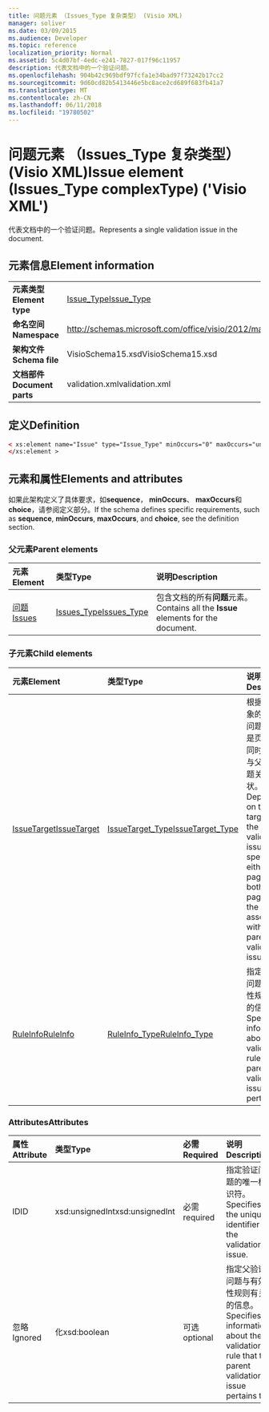 ```yaml
---
title: 问题元素 （Issues_Type 复杂类型） (Visio XML)
manager: soliver
ms.date: 03/09/2015
ms.audience: Developer
ms.topic: reference
localization_priority: Normal
ms.assetid: 5c4d07bf-4edc-e241-7827-017f96c11957
description: 代表文档中的一个验证问题。
ms.openlocfilehash: 904b42c969bdf97fcfa1e34bad97f73242b17cc2
ms.sourcegitcommit: 9d60cd82b5413446e5bc8ace2cd689f683fb41a7
ms.translationtype: MT
ms.contentlocale: zh-CN
ms.lasthandoff: 06/11/2018
ms.locfileid: "19780502"
---
```

# <a name="issue-element-issuestype-complextype-visio-xml"></a><span data-ttu-id="9d355-103">问题元素 （Issues_Type 复杂类型） (Visio XML)</span><span class="sxs-lookup"><span data-stu-id="9d355-103">Issue element (Issues_Type complexType) ('Visio XML')</span></span>

<span data-ttu-id="9d355-104">代表文档中的一个验证问题。</span><span class="sxs-lookup"><span data-stu-id="9d355-104">Represents a single validation issue in the document.</span></span>
  
## <a name="element-information"></a><span data-ttu-id="9d355-105">元素信息</span><span class="sxs-lookup"><span data-stu-id="9d355-105">Element information</span></span>

|||
|:-----|:-----|
|<span data-ttu-id="9d355-106">**元素类型**</span><span class="sxs-lookup"><span data-stu-id="9d355-106">**Element type**</span></span> <br/> |[<span data-ttu-id="9d355-107">Issue_Type</span><span class="sxs-lookup"><span data-stu-id="9d355-107">Issue_Type</span></span>](issue_type-complextypevisio-xml.md) <br/> |
|<span data-ttu-id="9d355-108">**命名空间**</span><span class="sxs-lookup"><span data-stu-id="9d355-108">**Namespace**</span></span> <br/> |http://schemas.microsoft.com/office/visio/2012/main  <br/> |
|<span data-ttu-id="9d355-109">**架构文件**</span><span class="sxs-lookup"><span data-stu-id="9d355-109">**Schema file**</span></span> <br/> |<span data-ttu-id="9d355-110">VisioSchema15.xsd</span><span class="sxs-lookup"><span data-stu-id="9d355-110">VisioSchema15.xsd</span></span>  <br/> |
|<span data-ttu-id="9d355-111">**文档部件**</span><span class="sxs-lookup"><span data-stu-id="9d355-111">**Document parts**</span></span> <br/> |<span data-ttu-id="9d355-112">validation.xml</span><span class="sxs-lookup"><span data-stu-id="9d355-112">validation.xml</span></span>  <br/> |
   
## <a name="definition"></a><span data-ttu-id="9d355-113">定义</span><span class="sxs-lookup"><span data-stu-id="9d355-113">Definition</span></span>

```XML
< xs:element name="Issue" type="Issue_Type" minOccurs="0" maxOccurs="unbounded" >
</xs:element >
```

## <a name="elements-and-attributes"></a><span data-ttu-id="9d355-114">元素和属性</span><span class="sxs-lookup"><span data-stu-id="9d355-114">Elements and attributes</span></span>

<span data-ttu-id="9d355-115">如果此架构定义了具体要求，如**sequence**， **minOccurs**、 **maxOccurs**和**choice**，请参阅定义部分。</span><span class="sxs-lookup"><span data-stu-id="9d355-115">If the schema defines specific requirements, such as **sequence**, **minOccurs**, **maxOccurs**, and **choice**, see the definition section.</span></span> 
  
### <a name="parent-elements"></a><span data-ttu-id="9d355-116">父元素</span><span class="sxs-lookup"><span data-stu-id="9d355-116">Parent elements</span></span>

|<span data-ttu-id="9d355-117">**元素**</span><span class="sxs-lookup"><span data-stu-id="9d355-117">**Element**</span></span>|<span data-ttu-id="9d355-118">**类型**</span><span class="sxs-lookup"><span data-stu-id="9d355-118">**Type**</span></span>|<span data-ttu-id="9d355-119">**说明**</span><span class="sxs-lookup"><span data-stu-id="9d355-119">**Description**</span></span>|
|:-----|:-----|:-----|
|[<span data-ttu-id="9d355-120">问题</span><span class="sxs-lookup"><span data-stu-id="9d355-120">Issues</span></span>](issues-element-validation_type-complextypevisio-xml.md) <br/> |[<span data-ttu-id="9d355-121">Issues_Type</span><span class="sxs-lookup"><span data-stu-id="9d355-121">Issues_Type</span></span>](issues_type-complextypevisio-xml.md) <br/> |<span data-ttu-id="9d355-122">包含文档的所有**问题**元素。</span><span class="sxs-lookup"><span data-stu-id="9d355-122">Contains all the **Issue** elements for the document.</span></span>  <br/> |
   
### <a name="child-elements"></a><span data-ttu-id="9d355-123">子元素</span><span class="sxs-lookup"><span data-stu-id="9d355-123">Child elements</span></span>

|<span data-ttu-id="9d355-124">**元素**</span><span class="sxs-lookup"><span data-stu-id="9d355-124">**Element**</span></span>|<span data-ttu-id="9d355-125">**类型**</span><span class="sxs-lookup"><span data-stu-id="9d355-125">**Type**</span></span>|<span data-ttu-id="9d355-126">**说明**</span><span class="sxs-lookup"><span data-stu-id="9d355-126">**Description**</span></span>|
|:-----|:-----|:-----|
|[<span data-ttu-id="9d355-127">IssueTarget</span><span class="sxs-lookup"><span data-stu-id="9d355-127">IssueTarget</span></span>](issuetarget-element-issue_type-complextypevisio-xml.md) <br/> |[<span data-ttu-id="9d355-128">IssueTarget_Type</span><span class="sxs-lookup"><span data-stu-id="9d355-128">IssueTarget_Type</span></span>](issuetarget_type-complextypevisio-xml.md) <br/> |<span data-ttu-id="9d355-129">根据目标对象的父验证问题，指定是页上，或同时页及其与父验证问题关联的形状。</span><span class="sxs-lookup"><span data-stu-id="9d355-129">Depending on the target of the parent validation issue, specifies either the page, or both the page and the shape, associated with the parent validation issue.</span></span>  <br/> |
|[<span data-ttu-id="9d355-130">RuleInfo</span><span class="sxs-lookup"><span data-stu-id="9d355-130">RuleInfo</span></span>](ruleinfo-element-issue_type-complextypevisio-xml.md) <br/> |[<span data-ttu-id="9d355-131">RuleInfo_Type</span><span class="sxs-lookup"><span data-stu-id="9d355-131">RuleInfo_Type</span></span>](ruleinfo_type-complextypevisio-xml.md) <br/> |<span data-ttu-id="9d355-132">指定父验证问题与有效性规则有关的信息。</span><span class="sxs-lookup"><span data-stu-id="9d355-132">Specifies information about the validation rule that the parent validation issue pertains to.</span></span>  <br/> |
   
### <a name="attributes"></a><span data-ttu-id="9d355-133">Attributes</span><span class="sxs-lookup"><span data-stu-id="9d355-133">Attributes</span></span>

|<span data-ttu-id="9d355-134">**属性**</span><span class="sxs-lookup"><span data-stu-id="9d355-134">**Attribute**</span></span>|<span data-ttu-id="9d355-135">**类型**</span><span class="sxs-lookup"><span data-stu-id="9d355-135">**Type**</span></span>|<span data-ttu-id="9d355-136">**必需**</span><span class="sxs-lookup"><span data-stu-id="9d355-136">**Required**</span></span>|<span data-ttu-id="9d355-137">**说明**</span><span class="sxs-lookup"><span data-stu-id="9d355-137">**Description**</span></span>|<span data-ttu-id="9d355-138">**可能的值**</span><span class="sxs-lookup"><span data-stu-id="9d355-138">**Possible values**</span></span>|
|:-----|:-----|:-----|:-----|:-----|
|<span data-ttu-id="9d355-139">ID</span><span class="sxs-lookup"><span data-stu-id="9d355-139">ID</span></span>  <br/> |<span data-ttu-id="9d355-140">xsd:unsignedInt</span><span class="sxs-lookup"><span data-stu-id="9d355-140">xsd:unsignedInt</span></span>  <br/> |<span data-ttu-id="9d355-141">必需</span><span class="sxs-lookup"><span data-stu-id="9d355-141">required</span></span>  <br/> |<span data-ttu-id="9d355-142">指定验证问题的唯一标识符。</span><span class="sxs-lookup"><span data-stu-id="9d355-142">Specifies the unique identifier of the validation issue.</span></span>  <br/> |<span data-ttu-id="9d355-143">Xsd:unsignedInt 类型的值。</span><span class="sxs-lookup"><span data-stu-id="9d355-143">Values of the xsd:unsignedInt type.</span></span>  <br/> |
|<span data-ttu-id="9d355-144">忽略</span><span class="sxs-lookup"><span data-stu-id="9d355-144">Ignored</span></span>  <br/> |<span data-ttu-id="9d355-145">化</span><span class="sxs-lookup"><span data-stu-id="9d355-145">xsd:boolean</span></span>  <br/> |<span data-ttu-id="9d355-146">可选</span><span class="sxs-lookup"><span data-stu-id="9d355-146">optional</span></span>  <br/> |<span data-ttu-id="9d355-147">指定父验证问题与有效性规则有关的信息。</span><span class="sxs-lookup"><span data-stu-id="9d355-147">Specifies information about the validation rule that the parent validation issue pertains to.</span></span>  <br/> |<span data-ttu-id="9d355-148">化类型的值。</span><span class="sxs-lookup"><span data-stu-id="9d355-148">Values of the xsd:boolean type.</span></span>  <br/> |
   

